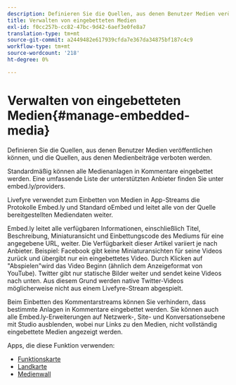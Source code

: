 ```yaml
---
description: Definieren Sie die Quellen, aus denen Benutzer Medien veröffentlichen können, und die Quellen, aus denen Medienbeiträge verboten werden.
title: Verwalten von eingebetteten Medien
exl-id: f0cc257b-cc82-47bc-9d42-6aef3e0fe8a7
translation-type: tm+mt
source-git-commit: a2449482e617939cfda7e367da34875bf187c4c9
workflow-type: tm+mt
source-wordcount: '218'
ht-degree: 0%

---
```


# Verwalten von eingebetteten Medien{#manage-embedded-media}

Definieren Sie die Quellen, aus denen Benutzer Medien veröffentlichen können, und die Quellen, aus denen Medienbeiträge verboten werden.

Standardmäßig können alle Medienanlagen in Kommentare eingebettet werden. Eine umfassende Liste der unterstützten Anbieter finden Sie unter embed.ly/providers.

Livefyre verwendet zum Einbetten von Medien in App-Streams die Protokolle Embed.ly und Standard oEmbed und leitet alle von der Quelle bereitgestellten Mediendaten weiter.

Embed.ly leitet alle verfügbaren Informationen, einschließlich Titel, Beschreibung, Miniaturansicht und Einbettungscode des Mediums für eine angegebene URL, weiter. Die Verfügbarkeit dieser Artikel variiert je nach Anbieter. Beispiel: Facebook gibt keine Miniaturansichten für seine Videos zurück und übergibt nur ein eingebettetes Video. Durch Klicken auf &quot;Abspielen&quot;wird das Video Beginn (ähnlich dem Anzeigeformat von YouTube). Twitter gibt nur statische Bilder weiter und sendet keine Videos nach unten. Aus diesem Grund werden native Twitter-Videos möglicherweise nicht aus einem Livefyre-Stream abgespielt.

Beim Einbetten des Kommentarstreams können Sie verhindern, dass bestimmte Anlagen in Kommentare eingebettet werden. Sie können auch alle Embed.ly-Erweiterungen auf Netzwerk-, Site- und Konversationsebene mit Studio ausblenden, wobei nur Links zu den Medien, nicht vollständig eingebettete Medien angezeigt werden.

Apps, die diese Funktion verwenden:

* [Funktionskarte](/help/using/c-about-apps/c-feature-card-app/c-feature-card-app.md#c_feature_card_app)
* [Landkarte](/help/using/c-about-apps/c-map-app/c-map-app.md#c_map_app)
* [Medienwall](/help/using/c-about-apps/c-media-wall-app/c-media-wall-app.md#c_media_wall_app)
